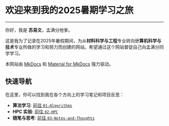 # 欢迎来到我的2025暑期学习之旅

---

你好，我是 **苏易文**，孟满分他爹。

这是我为了记录在2025年暑假期间，为从**材料科学与工程**专业转向**计算机科学与技术**专业所做的学习和努力而创建的网站。希望通过这个网站督促自己向孟满分同学学习。

本网站由 [MkDocs](https://www.mkdocs.org/) 和 [Material for MkDocs](https://squidfunk.github.io/mkdocs-material/) 强力驱动。

## 快速导航

在这里，你可以找到我在各个方向上的学习笔记和项目反思：

* **算法学习**: [前往 `01-Algorithms`](01-Algorithms/)
* **HPC 实验**: [前往 `02-HPC`](02-HPC/)
* **随笔与思考**: [前往 `03-Notes-and-Thoughts`](03-Notes-and-Thoughts/)